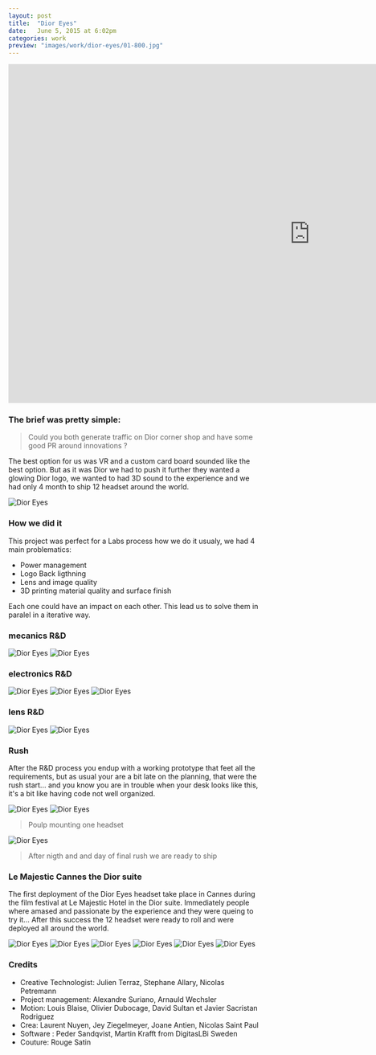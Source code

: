 ```yaml
---
layout: post
title:  "Dior Eyes"
date: 	June 5, 2015 at 6:02pm
categories: work
preview: "images/work/dior-eyes/01-800.jpg"
---
```

<iframe src="https://player.vimeo.com/video/136715143?title=0&byline=0&portrait=0" width="1200" height="675" frameborder="0" webkitallowfullscreen mozallowfullscreen allowfullscreen class="uk-responsive-width"></iframe>

### The brief was pretty simple: 

> Could you both generate traffic on Dior corner shop and have some good PR around innovations ? 

The best option for us was VR and a custom card board sounded like the best option. But as it was Dior we had to push it further they wanted a glowing Dior logo, we wanted to had 3D sound to the experience and we had only 4 month to ship 12 headset around the world.

![Dior Eyes](/images/work/dior-eyes/01.jpg)

### How we did it

This project was perfect for a Labs process how we do it usualy, we had 4 main problematics:

- Power management
- Logo Back ligthning
- Lens and image quality
- 3D printing material quality and surface finish

 Each one could have an impact on each other. This lead us to solve them in paralel in a iterative way.

### mecanics R&D 

![Dior Eyes](/images/work/dior-eyes/02.jpg)
![Dior Eyes](/images/work/dior-eyes/03.jpg)

### electronics R&D 
![Dior Eyes](/images/work/dior-eyes/04.jpg)
![Dior Eyes](/images/work/dior-eyes/05.jpg)
![Dior Eyes](/images/work/dior-eyes/06.jpg)

### lens R&D 

![Dior Eyes](/images/work/dior-eyes/07.jpg)
![Dior Eyes](/images/work/dior-eyes/08.jpg)

### Rush

After the R&D process you endup with a working prototype that feet all the requirements, but as usual your are a bit late on the planning, that were the rush start... and you know you are in trouble when your desk looks like this, it's a bit like having code not well organized.

![Dior Eyes](/images/work/dior-eyes/09.jpg)
![Dior Eyes](/images/work/dior-eyes/10.jpg)

> Poulp mounting one headset


![Dior Eyes](/images/work/dior-eyes/11.jpg)

> After nigth and and day of final rush we are ready to ship

### Le Majestic Cannes the Dior suite

The first deployment of the Dior Eyes headset take place in Cannes during the film festival at Le Majestic Hotel in the Dior suite. Immediately people where amased and passionate by the experience and they were queing to try it... After this success the 12 headset were ready to roll and were deployed all around the world.

![Dior Eyes](/images/work/dior-eyes/17.jpg)
![Dior Eyes](/images/work/dior-eyes/12.jpg)
![Dior Eyes](/images/work/dior-eyes/13.jpg)
![Dior Eyes](/images/work/dior-eyes/14.jpg)
![Dior Eyes](/images/work/dior-eyes/15.jpg)
![Dior Eyes](/images/work/dior-eyes/16.jpg)




### Credits

- Creative Technologist: Julien Terraz, Stephane Allary, Nicolas Petremann
- Project management: Alexandre Suriano, Arnauld Wechsler
- Motion: Louis Blaise, Olivier Dubocage, David Sultan et Javier Sacristan Rodriguez
- Crea: Laurent Nuyen, Jey Ziegelmeyer, Joane Antien, Nicolas Saint Paul
- Software : Peder Sandqvist, Martin Krafft from DigitasLBi Sweden
- Couture: Rouge Satin
